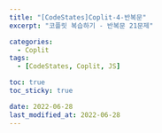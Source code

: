 ```yaml
---
title: "[CodeStates]Coplit-4-반복문"
excerpt: "코플릿 복습하기 - 반복문 21문제"

categories:
  - Coplit
tags:
  - [CodeStates, Coplit, JS]

toc: true
toc_sticky: true

date: 2022-06-28
last_modified_at: 2022-06-28
---
```

